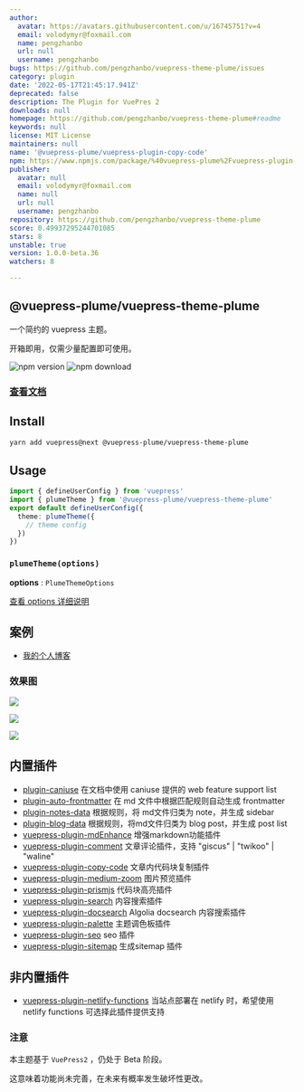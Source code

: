 ```yaml
---
author:
  avatar: https://avatars.githubusercontent.com/u/16745751?v=4
  email: volodymyr@foxmail.com
  name: pengzhanbo
  url: null
  username: pengzhanbo
bugs: https://github.com/pengzhanbo/vuepress-theme-plume/issues
category: plugin
date: '2022-05-17T21:45:17.941Z'
deprecated: false
description: The Plugin for VuePres 2
downloads: null
homepage: https://github.com/pengzhanbo/vuepress-theme-plume#readme
keywords: null
license: MIT License
maintainers: null
name: '@vuepress-plume/vuepress-plugin-copy-code'
npm: https://www.npmjs.com/package/%40vuepress-plume%2Fvuepress-plugin-copy-code
publisher:
  avatar: null
  email: volodymyr@foxmail.com
  name: null
  url: null
  username: pengzhanbo
repository: https://github.com/pengzhanbo/vuepress-theme-plume
score: 0.49937295244701085
stars: 8
unstable: true
version: 1.0.0-beta.36
watchers: 8

---
```


## @vuepress-plume/vuepress-theme-plume

一个简约的 vuepress 主题。

开箱即用，仅需少量配置即可使用。

![npm version](https://badge.fury.io/js/@vuepress-plume%2Fvuepress-theme-plume.svg)
![npm download](https://img.shields.io/npm/dm/@vuepress-plume/vuepress-theme-plume?style=flat)

### [查看文档](https://pengzhanbo.cn/note/vuepress-theme-plume)

## Install

``` sh
yarn add vuepress@next @vuepress-plume/vuepress-theme-plume
```

## Usage

``` ts
import { defineUserConfig } from 'vuepress'
import { plumeTheme } from '@vuepress-plume/vuepress-theme-plume'
export default defineUserConfig({
  theme: plumeTheme({
    // theme config
  })
})
```

### `plumeTheme(options)`

__options__ : `PlumeThemeOptions`

[查看 options 详细说明](https://pengzhanbo.cn/note/vuepress-theme-plume/theme-config/)

## 案例

- [我的个人博客](https://pengzhanbo.cn/)

### 效果图

![](/docs/preview-home.png)

![](/docs/preview-blog.png)

![](/docs/preview-note.png)
  

## 内置插件

- [plugin-caniuse](https://github.com/pengzhanbo/vuepress-theme-plume/tree/main/packages/plugin-caniuse) 在文档中使用 caniuse 提供的 web feature support list
- [plugin-auto-frontmatter](https://github.com/pengzhanbo/vuepress-theme-plume/tree/main/packages/plugin-auto-frontmatter) 在 md 文件中根据匹配规则自动生成 frontmatter
- [plugin-notes-data](https://github.com/pengzhanbo/vuepress-theme-plume/tree/main/packages/plugin-notes-data) 根据规则，将 md文件归类为 note，并生成 sidebar
- [plugin-blog-data](https://github.com/pengzhanbo/vuepress-theme-plume/tree/main/packages/plugin-blog-data) 根据规则，将md文件归类为 blog post，并生成 post list
- [vuepress-plugin-mdEnhance](https://vuepress-theme-hope.github.io/v2/md-enhance/zh/) 增强markdown功能插件
- [vuepress-plugin-comment](https://vuepress-theme-hope.github.io/v2/comment/zh/) 文章评论插件，支持 "giscus" | "twikoo" | "waline"
- [vuepress-plugin-copy-code](https://github.com/pengzhanbo/vuepress-theme-plume/tree/main/packages/plugin-copy-code) 文章内代码块复制插件
- [vuepress-plugin-medium-zoom](https://v2.vuepress.vuejs.org/zh/reference/plugin/medium-zoom.html) 图片预览插件
- [vuepress-plugin-prismjs](https://v2.vuepress.vuejs.org/zh/reference/plugin/prismjs.html) 代码块高亮插件
- [vuepress-plugin-search](https://v2.vuepress.vuejs.org/zh/reference/plugin/search.html) 内容搜索插件
- [vuepress-plugin-docsearch](https://v2.vuepress.vuejs.org/zh/reference/plugin/docsearch.html) Algolia docsearch 内容搜索插件
- [vuepress-plugin-palette](https://v2.vuepress.vuejs.org/zh/reference/plugin/palette.html) 主题调色板插件
- [vuepress-plugin-seo](https://vuepress-theme-hope.github.io/v2/seo/zh/) seo 插件
- [vuepress-plugin-sitemap](https://vuepress-theme-hope.github.io/v2/sitemap/zh/) 生成sitemap 插件

## 非内置插件

- [vuepress-plugin-netlify-functions](https://github.com/pengzhanbo/vuepress-theme-plume/tree/main/packages/plugin-netlify-functions) 当站点部署在 netlify 时，希望使用 netlify functions 可选择此插件提供支持
### 注意

本主题基于 `VuePress2` ，仍处于 Beta 阶段。

这意味着功能尚未完善，在未来有概率发生破坏性更改。
